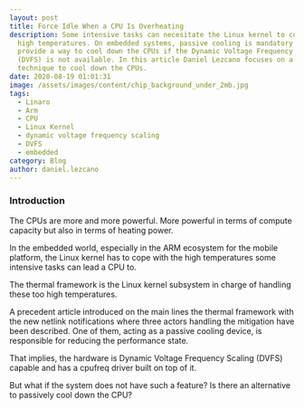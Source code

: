 ```yaml
---
layout: post
title: Force Idle When a CPU Is Overheating
description: Some intensive tasks can necesitate the Linux kernel to cope with
  high temperatures. On embedded systems, passive cooling is mandatory to
  provide a way to cool down the CPUs if the Dynamic Voltage Frequency Scaling
  (DVFS) is not available. In this article Daniel Lezcano focuses on a new
  technique to cool down the CPUs.
date: 2020-08-19 01:01:31
image: /assets/images/content/chip_background_under_2mb.jpg
tags:
  - Linaro
  - Arm
  - CPU
  - Linux Kernel
  - dynamic voltage frequency scaling
  - DVFS
  - embedded
category: Blog
author: daniel.lezcano
---
```

### **Introduction**

The CPUs are more and more powerful. More powerful in terms of compute capacity but also in terms of heating power.

In the embedded world, especially in the ARM ecosystem for the mobile platform, the Linux kernel has to cope with the high temperatures some intensive tasks can lead a CPU to.

The thermal framework is the Linux kernel subsystem in charge of handling these too high temperatures.

A precedent article introduced on the main lines the thermal framework with the new netlink notifications where three actors handling the mitigation have been described. One of them, acting as a passive cooling device, is responsible for reducing the performance state.

That implies, the hardware is Dynamic Voltage Frequency Scaling (DVFS) capable and has a cpufreq driver built on top of it.

But what if the system does not have such a feature? Is there an alternative to passively cool down the CPU?